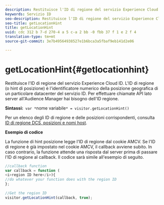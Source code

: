 ```yaml
---
description: Restituisce l'ID di regione del servizio Experience Cloud ID. L'ID di regione (o hint di posizione) è l'identificatore numerico della posizione geografica di un particolare datacenter del servizio ID. Per effettuare chiamate API lato server all'Audience Manager hai bisogno dell'ID regione.
keywords: Servizio ID
seo-description: Restituisce l'ID di regione del servizio Experience Cloud ID. L'ID di regione (o hint di posizione) è l'identificatore numerico della posizione geografica di un particolare datacenter del servizio ID. Per effettuare chiamate API lato server all'Audience Manager hai bisogno dell'ID regione.
seo-title: getLocationHint
title: getLocationHint
uuid: cdc 312 b 7-d 270-4 a 5 c-a 2 bb -0 fbb 37 f 1 e 2 f 4
translation-type: tm+mt
source-git-commit: 3e7b49564938527e1b6bca3a5fbaf9eb141d2e06

---
```



# getLocationHint{#getlocationhint}

Restituisce l&#39;ID di regione del servizio Experience Cloud ID. L&#39;ID di regione (o hint di posizione) è l&#39;identificatore numerico della posizione geografica di un particolare datacenter del servizio ID. Per effettuare chiamate API lato server all&#39;Audience Manager hai bisogno dell&#39;ID regione.

**Sintassi:**` var *`nome variabile`* = visitor.getLocationHint()`

Per un elenco degli ID di regione e delle posizioni corrispondenti, consulta [ID di regione DCS, posizioni e nomi host](https://marketing.adobe.com/resources/help/en_US/aam/dcs-regions.html).

**Esempio di codice**

La funzione di hint posizione legge l&#39;ID di regione dal cookie AMCV. Se l&#39;ID di regione è già impostato nel cookie AMCV, il callback avviene subito. In caso contrario, la funzione attende una risposta dal server prima di passare l&#39;ID di regione al callback. Il codice sarà simile all&#39;esempio di seguito.

```js
//callback function 
var callback = function ( 
<i>region ID here</i>){ 
//do whatever your function does with the region ID 
}; 
 
//Get the region ID 
visitor.getLocationHint(callback, true); 
```

